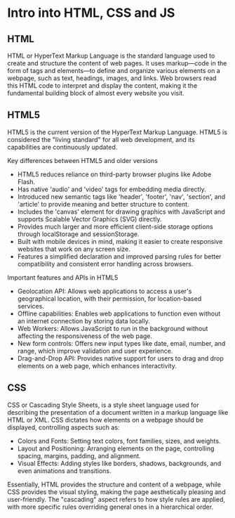 # Intro into HTML, CSS and JS

## HTML
HTML or HyperText Markup Language is the standard language used to create and structure the content of web pages. 
It uses markup—code in the form of tags and elements—to define and organize various elements on a webpage, such as text, headings, images, and links. 
Web browsers read this HTML code to interpret and display the content, making it the fundamental building block of almost every website you visit.

## HTML5
HTML5 is the current version of the HyperText Markup Language.
HTML5 is considered the "living standard" for all web development, and its capabilities are continuously updated.

Key differences between HTML5 and older versions
 - HTML5  reduces reliance on third-party browser plugins like Adobe Flash.
 - Has native 'audio' and 'video' tags for embedding media directly.
 - Introduced new semantic tags like 'header', 'footer', 'nav', 'section', and 'article' to provide meaning and better structure to content.
 - Includes the 'canvas' element for drawing graphics with JavaScript and supports Scalable Vector Graphics (SVG) directly.
 - Provides much larger and more efficient client-side storage options through localStorage and sessionStorage.
 - Built with mobile devices in mind, making it easier to create responsive websites that work on any screen size.
 - Features a simplified <!DOCTYPE html> declaration and improved parsing rules for better compatibility and consistent error handling across browsers.

Important features and APIs in HTML5
  - Geolocation API: Allows web applications to access a user's geographical location, with their permission, for location-based services.
  - Offline capabilities: Enables web applications to function even without an internet connection by storing data locally.
  - Web Workers: Allows JavaScript to run in the background without affecting the responsiveness of the web page.
  - New form controls: Offers new input types like date, email, number, and range, which improve validation and user experience.
  - Drag-and-Drop API: Provides native support for users to drag and drop elements on a web page, which enhances interactivity.

## CSS
CSS or Cascading Style Sheets, is a style sheet language used for describing the presentation of a document written in a markup language like HTML or XML.
CSS dictates how elements on a webpage should be displayed, controlling aspects such as:
  - Colors and Fonts: Setting text colors, font families, sizes, and weights.
  - Layout and Positioning: Arranging elements on the page, controlling spacing, margins, padding, and alignment.
  - Visual Effects: Adding styles like borders, shadows, backgrounds, and even animations and transitions.
    
Essentially, HTML provides the structure and content of a webpage, while CSS provides the visual styling, making the page aesthetically pleasing and user-friendly.
The "cascading" aspect refers to how style rules are applied, with more specific rules overriding general ones in a hierarchical order.
